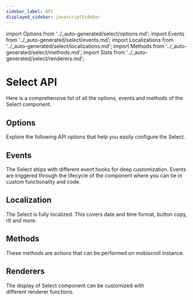 ```yaml
---
sidebar_label: API
displayed_sidebar: javascriptSidebar
---
```


import Options from '../\_auto-generated/select/options.md';
import Events from '../\_auto-generated/select/events.md';
import Localizations from '../\_auto-generated/select/localizations.md';
import Methods from '../\_auto-generated/select/methods.md';
import Slots from '../\_auto-generated/select/renderers.md';

# Select API

Here is a comprehensive list of all the options, events and methods of the Select component.

<div className="option-list">

## Options
Explore the following API options that help you easily configure the Select.

<Options />

## Events
The Select ships with different event hooks for deep customization. Events are triggered through the lifecycle of the component where you can tie in custom functionality and code.

<Events />

## Localization
The Select is fully localized. This covers date and time format, button copy, rtl and more.

<Localizations />

## Methods
These methods are actions that can be performed on mobiscroll instance.

<Methods />

## Renderers
The display of Select component can be customized with different renderer functions.

<Slots />

</div>
